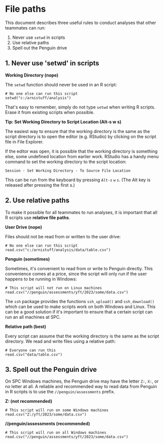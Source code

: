 # File paths

This document describes three useful rules to conduct analyses that other
teammates can run:

1. Never use `setwd` in scripts
2. Use relative paths
3. Spell out the Penguin drive

## 1. Never use 'setwd' in scripts

**Working Directory (nope)**

The `setwd` function should never be used in an R script:

```
# No one else can run this script
setwd("c:/arnistuff/analysis")
```

That's easy to remember, simply do not type `setwd` when writing R scripts.
Erase it from existing scripts when possible.

**Tip: Set Working Directory to Script Location (Alt-s w s)**

The easiest way to ensure that the working directory is the same as the script
directory is to open the editor (e.g. RStudio) by clicking on the script file in
File Explorer.

If the editor was open, it is possible that the working directory is something
else, some undefined location from earlier work. RStudio has a handy menu
command to set the working directory to the script location:

```
Session - Set Working Directory - To Source File Location
```

This can be run from the keyboard by pressing `Alt-s` `w` `s`. (The Alt key is
released after pressing the first s.)

## 2. Use relative paths

To make it possible for all teammates to run analyses, it is important that all
R scripts use **relative file paths**.

**User Drive (nope)**

Files should not be read from or written to the user drive:

```
# No one else can run this script
read.csv("c:/arnistuff/analysis/data/table.csv")
```

**Penguin (sometimes)**

Sometimes, it's convenient to read from or write to Penguin directly. This
convenience comes at a price, since the script will only run if the user happens
to be running in Windows:

```
# This script will not run on Linux machines
read.csv("//penguin/assessments/yft/2023/some/data.csv")
```

The `ssh` package provides the functions `ssh_upload()` and `ssh_download()`
which can be used to make scripts work on both Windows and Linux. This can be a
good solution if it's important to ensure that a certain script can run an all
machines at SPC.

**Relative path (best)**

Every script can assume that the working directory is the same as the script
directory. We read and write files using a relative path:

```
# Everyone can run this
read.csv("data/table.csv")
```

## 3. Spell out the Penguin drive

On SPC Windows machines, the Penguin drive may have the letter `Z:`, `X:`, or no
letter at all. A reliable and recommended way to read data from Penguin in R
scripts is to use the `//penguin/assessments` prefix.

**Z: (not recommended)**

```
# This script will run on some Windows machines
read.csv("Z:/yft/2023/some/data.csv")
```

**//penguin/assessments (recommended)**

```
# This script will run on all Windows machines
read.csv("//penguin/assessments/yft/2023/some/data.csv")
```
